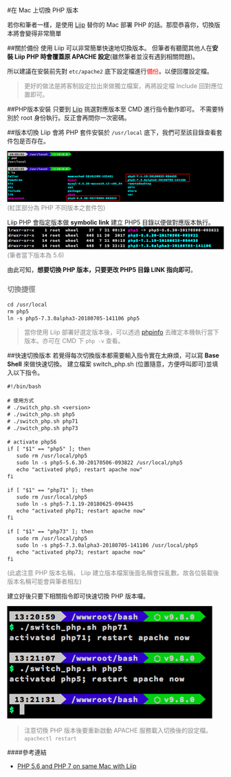 #在 Mac 上切換 PHP 版本

若你和筆者一樣，是使用 [Liip](https://php-osx.liip.ch/) 替你的 Mac 部署 PHP 的話。那麼恭喜你，切換版本將會變得非常簡單


##關於備份
使用 Liip 可以非常簡單快速地切換版本。
但筆者有聽聞其他人在**安裝 Liip PHP 時會覆蓋原 APACHE 設定**(雖然筆者並沒有遇到相關問題)。

所以建議在安裝前先對 `etc/apache2` 底下設定檔進行<font color=red>備份</font>。以便回覆設定檔。

> <font color='#888888'>更好的做法是將客制設定拉出來做獨立檔案，再將設定檔 Include 回對應位置即可。</font>

##PHP版本安裝
只要到 [Liip](https://php-osx.liip.ch/) 挑選對應版本至 CMD 進行指令動作即可。
不需要特別於 root 身份執行。反正會再問你一次密碼。


##版本切換
Liip 會將 PHP 套件安裝於 `/usr/local` 底下，我們可至該目錄查看套件包是否存在。

![p1](picture/MacPHPLiip/p1.png)<font color='#888888'>(紅匡部分為 PHP 不同版本之套件包)</font>


Liip PHP 會指定版本做 **symbolic link** 建立 PHP5 目錄以便做對應版本執行。 
![p1](picture/MacPHPLiip/p2.png)<font color='#888888'>(筆者當下版本為 5.6) </font> 

由此可知，**想要切換 PHP 版本，只要更改 PHP5 目錄 LINK 指向即可**。

### <font color='#888888'> 切換捷徑 </font>
```
cd /usr/local
rm php5
ln -s php5-7.3.0alpha3-20180705-141106 php5
```
> <font color='#888888'>當你使用 Liip 部署好選定版本後，可以透過 [phpinfo](http://php.net/manual/en/function.phpinfo.php) 去確定本機執行當下版本。亦可在 CMD 下 `php -v` 查看。</font>


##快速切換版本
若覺得每次切換版本都需要輸入指令實在太麻煩，可以寫 **Base Shell** 來做快速切換。
建立檔案 switch_php.sh (位置隨意，方便呼叫即可)並填入以下指令。
```
#!/bin/bash

# 使用方式
# ./switch_php.sh <version>
# ./switch_php.sh php5
# ./switch_php.sh php71
# ./switch_php.sh php73

# activate php56
if [ "$1" == "php5" ]; then
   sudo rm /usr/local/php5
   sudo ln -s php5-5.6.30-20170506-093822 /usr/local/php5
   echo "activated php5; restart apache now"
fi

if [ "$1" == "php71" ]; then
   sudo rm /usr/local/php5
   sudo ln -s php5-7.1.19-20180625-094435
   echo "activated php71; restart apache now"
fi

if [ "$1" == "php73" ]; then
   sudo rm /usr/local/php5
   sudo ln -s php5-7.3.0alpha3-20180705-141106 /usr/local/php5
   echo "activated php73; restart apache now"
fi
```
<font color='#888888'>(此處注意 PHP 版本名稱， Liip 建立版本檔案後面名稱會採亂數。故各位裝載後版本名稱可能會與筆者相左) </font>

建立好後只要下相關指令即可快速切換 PHP 版本囉。

![p3](picture/MacPHPLiip/p3.png)
><font color='#888888'>注意切換 PHP 版本後要重新啟動 APACHE 服務載入切換後的設定檔。
> `apachectl restart`</font>




####參考連結
* [PHP 5.6 and PHP 7 on same Mac with Liip
](https://blog.joeymasip.com/php-5-6-and-php-7-on-same-mac-with-liip/)

